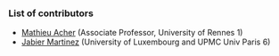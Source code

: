 ### List of contributors

 * [Mathieu Acher](http://www.mathieuacher.com) (Associate Professor, University of Rennes 1)
 * [Jabier Martinez](http://sites.google.com/site/jabiermartinezwebsite) (University of Luxembourg and UPMC Univ Paris 6)


